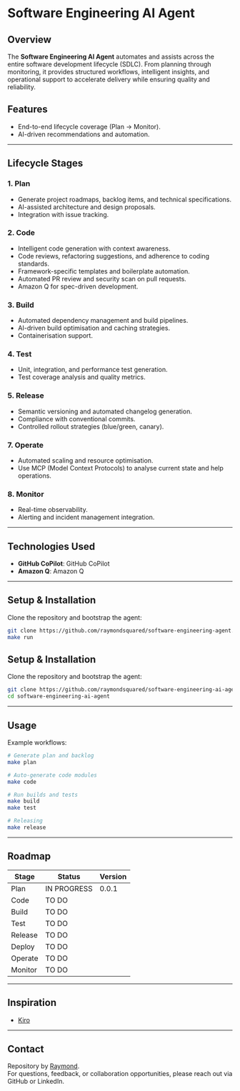 # Software Engineering AI Agent

## Overview
The **Software Engineering AI Agent** automates and assists across the entire software development lifecycle (SDLC). From planning through monitoring, it provides structured workflows, intelligent insights, and operational support to accelerate delivery while ensuring quality and reliability.

## Features
- End-to-end lifecycle coverage (Plan → Monitor).  
- AI-driven recommendations and automation.

---

## Lifecycle Stages

### 1. Plan
- Generate project roadmaps, backlog items, and technical specifications.  
- AI-assisted architecture and design proposals.  
- Integration with issue tracking.  

### 2. Code
- Intelligent code generation with context awareness.  
- Code reviews, refactoring suggestions, and adherence to coding standards.  
- Framework-specific templates and boilerplate automation.  
- Automated PR review and security scan on pull requests.  
- Amazon Q for spec-driven development.

### 3. Build
- Automated dependency management and build pipelines.  
- AI-driven build optimisation and caching strategies.  
- Containerisation support.  

### 4. Test
- Unit, integration, and performance test generation.  
- Test coverage analysis and quality metrics.  

### 5. Release
- Semantic versioning and automated changelog generation.  
- Compliance with conventional commits.  
- Controlled rollout strategies (blue/green, canary).  

### 7. Operate
- Automated scaling and resource optimisation.  
- Use MCP (Model Context Protocols) to analyse current state and help operations.

### 8. Monitor
- Real-time observability.
- Alerting and incident management integration.

---

## Technologies Used
- **GitHub CoPilot**: GitHub CoPilot  
- **Amazon Q**: Amazon Q

---

## Setup & Installation
Clone the repository and bootstrap the agent:

```bash
git clone https://github.com/raymondsquared/software-engineering-agent.git
make run
```


## Setup & Installation
Clone the repository and bootstrap the agent:

```bash
git clone https://github.com/raymondsquared/software-engineering-ai-agent.git
cd software-engineering-ai-agent
```

---

## Usage
Example workflows:

```bash
# Generate plan and backlog
make plan

# Auto-generate code modules
make code

# Run builds and tests
make build
make test

# Releasing
make release
```

---

## Roadmap
| Stage    | Status      | Version |
|----------|-------------|---------|
| Plan     | IN PROGRESS | 0.0.1   |
| Code     | TO DO       |         |
| Build    | TO DO       |         |
| Test     | TO DO       |         |
| Release  | TO DO       |         |
| Deploy   | TO DO       |         |
| Operate  | TO DO       |         |
| Monitor  | TO DO       |         |

---

## Inspiration
- [Kiro](https://kiro.dev/)

---

## Contact
Repository by [Raymond](https://github.com/raymondsquared).  
For questions, feedback, or collaboration opportunities, please reach out via GitHub or LinkedIn.
